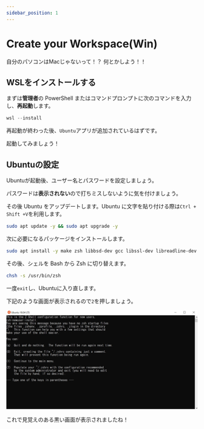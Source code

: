 ```yaml
---
sidebar_position: 1
---
```


# Create your Workspace(Win)

自分のパソコンはMacじゃないって！？ 何とかしよう！！

## WSLをインストールする

まずは**管理者**の PowerShell またはコマンドプロンプトに次のコマンドを入力し、**再起動**します。

```powershell title="PowerShell"
wsl --install
```

再起動が終わった後、`Ubuntu`アプリが追加されているはずです。

起動してみましょう！

## Ubuntuの設定

Ubuntuが起動後、ユーザー名とパスワードを設定しましょう。

パスワードは**表示されない**ので打ちミスしないように気を付けましょう。

その後 Ubuntu をアップデートします。Ubuntu に文字を貼り付ける際は`Ctrl + Shift +V`を利用します。

```bash
sudo apt update -y && sudo apt upgrade -y
```

次に必要になるパッケージをインストールします。

```bash
sudo apt install -y make zsh libbsd-dev gcc libssl-dev libreadline-dev zlib1g-dev build-essential
```

その後、シェルを Bash から Zsh に切り替えます。

```bash
chsh -s /usr/bin/zsh
```

一度`exit`し、Ubuntuに入り直します。

下記のような画面が表示されるので`2`を押しましょう。

![first_zsh](./img/first_zsh.png)

これで見覚えのある黒い画面が表示されましたね！
